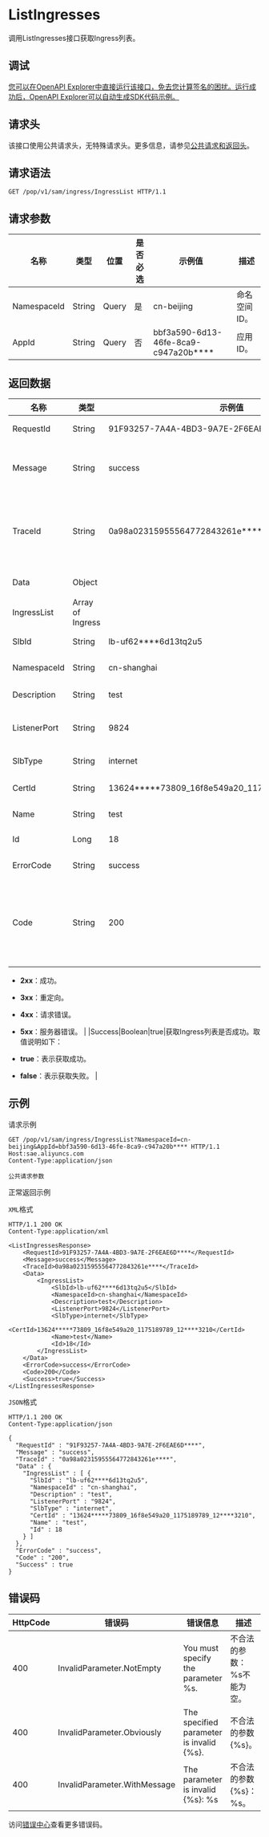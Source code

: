 # ListIngresses

调用ListIngresses接口获取Ingress列表。

## 调试

[您可以在OpenAPI Explorer中直接运行该接口，免去您计算签名的困扰。运行成功后，OpenAPI Explorer可以自动生成SDK代码示例。](https://api.aliyun.com/#product=sae&api=ListIngresses&type=ROA&version=2019-05-06)

## 请求头

该接口使用公共请求头，无特殊请求头。更多信息，请参见[公共请求和返回头](~~126964~~)。

## 请求语法

```
GET /pop/v1/sam/ingress/IngressList HTTP/1.1
```

## 请求参数

|名称|类型|位置|是否必选|示例值|描述|
|--|--|--|----|---|--|
|NamespaceId|String|Query|是|cn-beijing|命名空间ID。 |
|AppId|String|Query|否|bbf3a590-6d13-46fe-8ca9-c947a20b\*\*\*\*|应用ID。 |

## 返回数据

|名称|类型|示例值|描述|
|--|--|---|--|
|RequestId|String|91F93257-7A4A-4BD3-9A7E-2F6EAE6D\*\*\*\*|请求ID。 |
|Message|String|success|调用结果的附加信息。 |
|TraceId|String|0a98a02315955564772843261e\*\*\*\*|调用链ID，用于精确查询调用信息。 |
|Data|Object| |返回结果。 |
|IngressList|Array of Ingress| |Ingress列表。 |
|SlbId|String|lb-uf62\*\*\*\*6d13tq2u5|SLB ID。 |
|NamespaceId|String|cn-shanghai|命名空间ID。 |
|Description|String|test|描述信息。 |
|ListenerPort|String|9824|SLB监听端口。 |
|SlbType|String|internet|SLB类型。 |
|CertId|String|13624\*\*\*\*\*73809\_16f8e549a20\_1175189789\_12\*\*\*\*3210|证书ID。 |
|Name|String|test|Ingress名称。 |
|Id|Long|18|Ingress ID。 |
|ErrorCode|String|success|错误码。 |
|Code|String|200|接口状态或POP错误码。取值说明如下：

 -   **2xx**：成功。
-   **3xx**：重定向。
-   **4xx**：请求错误。
-   **5xx**：服务器错误。 |
|Success|Boolean|true|获取Ingress列表是否成功。取值说明如下：

 -   **true**：表示获取成功。
-   **false**：表示获取失败。 |

## 示例

请求示例

```
GET /pop/v1/sam/ingress/IngressList?NamespaceId=cn-beijing&AppId=bbf3a590-6d13-46fe-8ca9-c947a20b**** HTTP/1.1
Host:sae.aliyuncs.com
Content-Type:application/json

公共请求参数
```

正常返回示例

`XML`格式

```
HTTP/1.1 200 OK
Content-Type:application/xml

<ListIngressesResponse>
    <RequestId>91F93257-7A4A-4BD3-9A7E-2F6EAE6D****</RequestId>
    <Message>success</Message>
    <TraceId>0a98a02315955564772843261e****</TraceId>
    <Data>
        <IngressList>
            <SlbId>lb-uf62****6d13tq2u5</SlbId>
            <NamespaceId>cn-shanghai</NamespaceId>
            <Description>test</Description>
            <ListenerPort>9824</ListenerPort>
            <SlbType>internet</SlbType>
            <CertId>13624*****73809_16f8e549a20_1175189789_12****3210</CertId>
            <Name>test</Name>
            <Id>18</Id>
        </IngressList>
    </Data>
    <ErrorCode>success</ErrorCode>
    <Code>200</Code>
    <Success>true</Success>
</ListIngressesResponse>
```

`JSON`格式

```
HTTP/1.1 200 OK
Content-Type:application/json

{
  "RequestId" : "91F93257-7A4A-4BD3-9A7E-2F6EAE6D****",
  "Message" : "success",
  "TraceId" : "0a98a02315955564772843261e****",
  "Data" : {
    "IngressList" : [ {
      "SlbId" : "lb-uf62****6d13tq2u5",
      "NamespaceId" : "cn-shanghai",
      "Description" : "test",
      "ListenerPort" : "9824",
      "SlbType" : "internet",
      "CertId" : "13624*****73809_16f8e549a20_1175189789_12****3210",
      "Name" : "test",
      "Id" : 18
    } ]
  },
  "ErrorCode" : "success",
  "Code" : "200",
  "Success" : true
}
```

## 错误码

|HttpCode|错误码|错误信息|描述|
|--------|---|----|--|
|400|InvalidParameter.NotEmpty|You must specify the parameter %s.|不合法的参数：%s不能为空。|
|400|InvalidParameter.Obviously|The specified parameter is invalid \{%s\}.|不合法的参数\{%s\}。|
|400|InvalidParameter.WithMessage|The parameter is invalid \{%s\}: %s|不合法的参数\{%s\}：%s。|

访问[错误中心](https://error-center.aliyun.com/status/product/sae)查看更多错误码。

